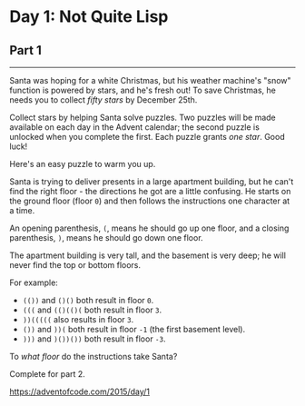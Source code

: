 # Day 1: Not Quite Lisp
## Part 1
-----------------------------

Santa was hoping for a white Christmas, but his weather machine's "snow" function is powered by stars, and he's fresh out! To save Christmas, he needs you to collect *fifty stars* by December 25th.

Collect stars by helping Santa solve puzzles. Two puzzles will be made available on each day in the Advent calendar; the second puzzle is unlocked when you complete the first. Each puzzle grants *one star*. Good luck!

Here's an easy puzzle to warm you up.

Santa is trying to deliver presents in a large apartment building, but he can't find the right floor - the directions he got are a little confusing. He starts on the ground floor (floor `0`) and then follows the instructions one character at a time.

An opening parenthesis, `(`, means he should go up one floor, and a closing parenthesis, `)`, means he should go down one floor.

The apartment building is very tall, and the basement is very deep; he will never find the top or bottom floors.

For example:

* `(())` and `()()` both result in floor `0`.
* `(((` and `(()(()(` both result in floor `3`.
* `))(((((` also results in floor `3`.
* `())` and `))(` both result in floor `-1` (the first basement level).
* `)))` and `)())())` both result in floor `-3`.

To *what floor* do the instructions take Santa?



Complete for part 2.

https://adventofcode.com/2015/day/1


